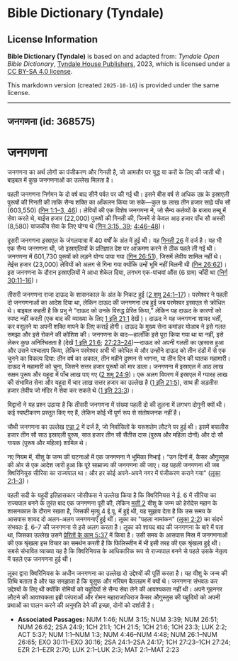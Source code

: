 # Bible Dictionary (Tyndale)

## License Information

**Bible Dictionary (Tyndale)** is based on and adapted from: _Tyndale Open Bible Dictionary_, [Tyndale House Publishers](https://tyndaleopenresources.com/), 2023, which is licensed under a [CC BY-SA 4.0 license](https://creativecommons.org/licenses/by-sa/4.0/legalcode.en).

This markdown version (created `2025-10-16`) is provided under the same license.



--------------------------------

## जनगणना (id: 368575)

जनगणना
======

जनगणना का अर्थ लोगों का पंजीकरण और गिनती है, जो आमतौर पर युद्ध या करों के लिए की जाती थी। बाइबल में कुछ जनगणनाओं का उल्लेख मिलता है।

पहली जनगणना निर्गमन के दो वर्ष बाद सीनै पर्वत पर की गई थी। इसने बीस वर्ष से अधिक उम्र के इस्राएली पुरूषों की गिनती की ताकि सैन्य शक्ति का आँकलन किया जा सके—कुल छः लाख तीन हजार साढ़े पाँच सौ (603,550) ([गिन 1:1–3, 46](https://ref.ly/Num1:1-Num1:3))। लेवियों की एक विशेष जनगणना ने, जो सैन्य कर्तव्यों के बजाय तम्बू में सेवा करते थे, बाईस हजार (22,000\) पुरूषों की गिनती की, जिनमें से केवल आठ हजार पाँच सौ अस्सी (8,580\) याजकीय सेवा के लिए योग्य थे ([गिन 3:15, 39](https://ref.ly/Num3:15,Num3:39); [4:46–48](https://ref.ly/Num4:46-Num4:48))।

दूसरी जनगणना इस्राएल के जंगलयात्रा में 40 वर्षों के अंत में हुई थी। यह [गिनती 26](https://ref.ly/Num26:1-Num26:65) में दर्ज है। यह भी एक सैन्य जनगणना थी, जो इस्राएलियों के प्रतिज्ञात देश पर आक्रमण करने से ठीक पहले ली गई थी। जनगणना में 601,730 पुरूषों को लड़ने योग्य पाया गया ([गिन 26:51](https://ref.ly/Num26:51)), जिसमें लेवीय शामिल नहीं थे। तेईस हजार (23,000\) लेवियों को अलग से गिना गया क्योंकि उन्हें भूमि नहीं मिलनी थी ([गिन 26:62](https://ref.ly/Num26:62))। इस जनगणना के दौरान इस्राएलियों ने आधा शेकेल दिया, लगभग एक\-पांचवां औंस (6 ग्राम) चाँदी था ([निर्ग 30:11–16](https://ref.ly/Exod30:11-Exod30:16))।

तीसरी जनगणना राजा दाऊद के शासनकाल के अंत के निकट हुई ([2 शमू 24:1–17](https://ref.ly/2Sam24:1-2Sam24:17))। परमेश्वर ने पहली दो जनगणनाओं का आदेश दिया था, लेकिन दाऊद की जनगणना तब हुई जब परमेश्वर इस्राएल से क्रोधित थे। बाइबल कहती है कि प्रभु ने “दाऊद को उनके विरुद्ध प्रेरित किया,” लेकिन यह दाऊद के कारणों को स्पष्ट नहीं करती (एक बाद की व्याख्या के लिए [1 इति 21:1](https://ref.ly/1Chr21:1) देखें )। दाऊद ने यह जनगणना शायद भर्ती, कर वसूलने या अपनी शक्ति मापने के लिए कराई होगी। दाऊद के मुख्य सेना कमांडर योआब ने इसे गलत समझा और इसे रोकने की कोशिश की। जनगणना के बाद—हालाँकि इसे पूरा किया गया था या नहीं, इसे लेकर कुछ अनिश्चितता है (देखें [1 इति 21:6](https://ref.ly/1Chr21:6); [27:23–24](https://ref.ly/1Chr27:23-1Chr27:24))—दाऊद को अपनी गलती का एहसास हुआ और उसने पश्चाताप किया, लेकिन परमेश्वर अभी भी क्रोधित थे और उन्होंने दाऊद को तीन दंडों में से एक चुनने का विकल्प दिया: तीन वर्ष का अकाल, तीन महीने दुश्मन से भागना, या तीन दिन की घातक महामारी। दाऊद ने महामारी को चुना, जिसने सत्तर हजार पुरूषों को मार डाला। जनगणना में इस्राएल में आठ लाख सक्षम पुरूष और यहूदा में पाँच लाख पाए गए ([2 शमू 24:9](https://ref.ly/2Sam24:9))। एक अलग विवरण में इस्राएल में ग्यारह लाख की संभावित सेना और यहूदा में चार लाख सत्तर हजार का उल्लेख है ([1 इति 21:5](https://ref.ly/1Chr21:5)), साथ ही अड़तीस हजार लेवीय जो मंदिर में सेवा कर सकते थे ([1 इति 23:3](https://ref.ly/1Chr23:3))।

विद्वानों ने यह प्रश्न उठाया है कि तीसरी जनगणना में संख्या पहली दो की तुलना में लगभग दोगुनी क्यों थी। कई स्पष्टीकरण प्रस्तुत किए गए हैं, लेकिन कोई भी पूर्ण रूप से संतोषजनक नहीं है।

चौथी जनगणना का उल्लेख [एज्रा 2](https://ref.ly/Ezra2:1-Ezra2:70) में दर्ज है, जो निर्वासितों के यरूशलेम लौटने पर हुई थी। इसमें बयालीस हजार तीन सौ साठ इस्राएली पुरूष, सात हजार तीन सौ सैंतीस दास (पुरूष और महिला दोनों) और दो सौ गायक (पुरूष और महिला) शामिल थे।

नए नियम में, यीशु के जन्म की घटनाओं में एक जनगणना ने भूमिका निभाई। “उन दिनों में, कैसर औगुस्तुस की ओर से एक आदेश जारी हुआ कि पूरे साम्राज्य की जनगणना की जाए। यह पहली जनगणना थी जब क्विरिनियुस सीरिया का राज्यपाल था। और हर कोई अपने\-अपने नगर में पंजीकरण कराने गया" ([लूका 2:1–3](https://ref.ly/Luke2:1-Luke2:3))।

पहली सदी के यहूदी इतिहासकार जोसीफस ने उल्लेख किया है कि क्विरिनियस ने ई. 6 में सीरिया का राज्यपाल बनने के तुरंत बाद एक जनगणना पूरी की, लेकिन [मत्ती 2](https://ref.ly/Matt2:1-Matt2:23) यीशु के जन्म को हेरोदेस महान के शासनकाल के दौरान रखता है, जिसकी मृत्यु 4 ई.पू. में हुई थी, यह सुझाव देता है कि उस समय के आसपास शायद दो अलग\-अलग जनगणनाएँ हुई थीं। लूका का "पहला नामांकन" ([लूका 2:2](https://ref.ly/Luke2:2)) का संदर्भ संभवतः ई. 6–7 की जनगणना से इसे अलग करता है। लूका को शायद बाद की जनगणना के बारे में पता था, जिसका उल्लेख उसने [प्रेरितों के काम 5:37](https://ref.ly/Acts5:37) में किया है। उसी समय के आसपास मिस्र में जनगणनाओं की एक श्रृंखला इस विचार का समर्थन करती है कि फिलिस्तीन में भी इसी तरह की एक श्रृंखला हुई थी। सबसे संभावित व्याख्या यह है कि क्विरिनियस के आधिकारिक रूप से राज्यपाल बनने से पहले उसके नेतृत्व में पहले एक जनगणना हुई थी।

लूका द्वारा क्विरिनियस के अधीन जनगणना का उल्लेख दो उद्देश्यों की पूर्ति करता है। यह यीशु के जन्म की तिथि बताता है और यह समझाता है कि यूसुफ और मरियम बैतलहम में क्यों थे। जनगणना संभवतः कर उद्देश्यों के लिए थी क्योंकि रोमियों को यहूदियों से सैन्य सेवा लेने की आवश्यकता नहीं थी। अपने गृहनगर लौटने की आवश्यकता इब्री परंपराओं और रोमन महाराजाधिराज कैसर औगुस्तुस की यहूदियों को अपनी प्रथाओं का पालन करने की अनुमति देने की इच्छा, दोनों को दर्शाती है।

* **Associated Passages:** NUM 1:46; NUM 3:15; NUM 3:39; NUM 26:51; NUM 26:62; 2SA 24:9; 1CH 21:1; 1CH 21:5; 1CH 21:6; 1CH 23:3; LUK 2:2; ACT 5:37; NUM 1:1–NUM 1:3; NUM 4:46–NUM 4:48; NUM 26:1–NUM 26:65; EXO 30:11–EXO 30:16; 2SA 24:1–2SA 24:17; 1CH 27:23–1CH 27:24; EZR 2:1–EZR 2:70; LUK 2:1–LUK 2:3; MAT 2:1–MAT 2:23

